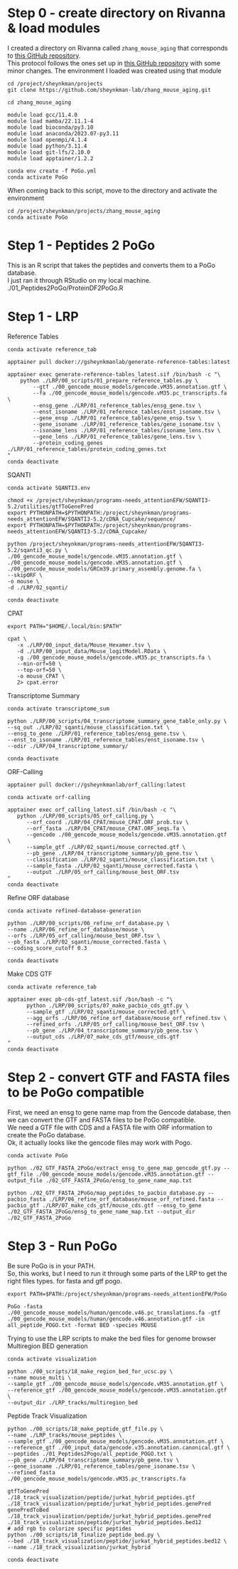 # Step 0 - create directory on Rivanna & load modules
I created a directory on Rivanna called `zhang_mouse_aging` that corresponds to [this GitHub repository](https://github.com/sheynkman-lab/zhang_mouse_aging). <br/>
This protocol follows the ones set up in [this GitHub repository](https://github.com/efwatts/PoGo2GenomeBrowser) with some minor changes. The environment I loaded was created using that module <br/>
```
cd /project/sheynkman/projects
git clone https://github.com/sheynkman-lab/zhang_mouse_aging.git

cd zhang_mouse_aging

module load gcc/11.4.0
module load mamba/22.11.1-4
module load bioconda/py3.10
module load anaconda/2023.07-py3.11
module load openmpi/4.1.4
module load python/3.11.4
module load git-lfs/2.10.0
module load apptainer/1.2.2

conda env create -f PoGo.yml
conda activate PoGo
```

When coming back to this script, move to the directory and activate the environment
```
cd /project/sheynkman/projects/zhang_mouse_aging
conda activate PoGo
```


# Step 1 - Peptides 2 PoGo
This is an R script that takes the peptides and converts them to a PoGo database. <br/>
I just ran it through RStudio on my local machine. <br/>
./01_Peptides2PoGo/ProteinDF2PoGo.R

# Step 1 - LRP 
Reference Tables
```
conda activate reference_tab

apptainer pull docker://gsheynkmanlab/generate-reference-tables:latest

apptainer exec generate-reference-tables_latest.sif /bin/bash -c "\
    python ./LRP/00_scripts/01_prepare_reference_tables.py \
        --gtf ./00_gencode_mouse_models/gencode.vM35.annotation.gtf \
        --fa ./00_gencode_mouse_models/gencode.vM35.pc_transcripts.fa \
        --ensg_gene ./LRP/01_reference_tables/ensg_gene.tsv \
        --enst_isoname ./LRP/01_reference_tables/enst_isoname.tsv \
        --gene_ensp ./LRP/01_reference_tables/gene_ensp.tsv \
        --gene_isoname ./LRP/01_reference_tables/gene_isoname.tsv \
        --isoname_lens ./LRP/01_reference_tables/isoname_lens.tsv \
        --gene_lens ./LRP/01_reference_tables/gene_lens.tsv \
        --protein_coding_genes ./LRP/01_reference_tables/protein_coding_genes.txt
"
conda deactivate
```

SQANTI
```
conda activate SQANTI3.env

chmod +x /project/sheynkman/programs-needs_attentionEFW/SQANTI3-5.2/utilities/gtfToGenePred
export PYTHONPATH=$PYTHONPATH:/project/sheynkman/programs-needs_attentionEFW/SQANTI3-5.2/cDNA_Cupcake/sequence/
export PYTHONPATH=$PYTHONPATH:/project/sheynkman/programs-needs_attentionEFW/SQANTI3-5.2/cDNA_Cupcake/

python /project/sheynkman/programs-needs_attentionEFW/SQANTI3-5.2/sqanti3_qc.py \
./00_gencode_mouse_models/gencode.vM35.annotation.gtf \
./00_gencode_mouse_models/gencode.vM35.annotation.gtf \
./00_gencode_mouse_models/GRCm39.primary_assembly.genome.fa \
--skipORF \
-o mouse \
-d ./LRP/02_sqanti/ 

conda deactivate
```

CPAT
```
export PATH="$HOME/.local/bin:$PATH"

cpat \
   -x ./LRP/00_input_data/Mouse_Hexamer.tsv \
   -d ./LRP/00_input_data/Mouse_logitModel.RData \
   -g ./00_gencode_mouse_models/gencode.vM35.pc_transcripts.fa \
   --min-orf=50 \
   --top-orf=50 \
   -o mouse_CPAT \
   2> cpat.error
```

Transcriptome Summary 
```
conda activate transcriptome_sum

python ./LRP/00_scripts/04_transcriptome_summary_gene_table_only.py \
--sq_out ./LRP/02_sqanti/mouse_classification.txt \
--ensg_to_gene ./LRP/01_reference_tables/ensg_gene.tsv \
--enst_to_isoname ./LRP/01_reference_tables/enst_isoname.tsv \
--odir ./LRP/04_transcriptome_summary/

conda deactivate
```

ORF-Calling
```
apptainer pull docker://gsheynkmanlab/orf_calling:latest

conda activate orf-calling

apptainer exec orf_calling_latest.sif /bin/bash -c "\
   python ./LRP/00_scripts/05_orf_calling.py \
      --orf_coord ./LRP/04_CPAT/mouse_CPAT.ORF_prob.tsv \
      --orf_fasta ./LRP/04_CPAT/mouse_CPAT.ORF_seqs.fa \
      --gencode ./00_gencode_mouse_models/gencode.vM35.annotation.gtf \
      --sample_gtf ./LRP/02_sqanti/mouse_corrected.gtf \
      --pb_gene ./LRP/04_transcriptome_summary/pb_gene.tsv \
      --classification ./LRP/02_sqanti/mouse_classification.txt \
      --sample_fasta ./LRP/02_sqanti/mouse_corrected.fasta \
      --output ./LRP/05_orf_calling/mouse_best_ORF.tsv
"
conda deactivate
```

Refine ORF database
```
conda activate refined-database-generation

python ./LRP/00_scripts/06_refine_orf_database.py \
--name ./LRP/06_refine_orf_database/mouse \
--orfs ./LRP/05_orf_calling/mouse_best_ORF.tsv \
--pb_fasta ./LRP/02_sqanti/mouse_corrected.fasta \
--coding_score_cutoff 0.3 

conda deactivate
```

Make CDS GTF
```
conda activate reference_tab

apptainer exec pb-cds-gtf_latest.sif /bin/bash -c "\
      python ./LRP/00_scripts/07_make_pacbio_cds_gtf.py \
      --sample_gtf ./LRP/02_sqanti/mouse_corrected.gtf \
      --agg_orfs ./LRP/06_refine_orf_database/mouse_orf_refined.tsv \
      --refined_orfs ./LRP/05_orf_calling/mouse_best_ORF.tsv \
      --pb_gene ./LRP/04_transcriptome_summary/pb_gene.tsv \
      --output_cds ./LRP/07_make_cds_gtf/mouse_cds.gtf
"
conda deactivate
```
# Step 2 - convert GTF and FASTA files to be PoGo compatible 
First, we need an ensg to gene name map from the Gencode database, then we can convert the GTF and FASTA files to be PoGo compatible. <br/>
We need a GTF file with CDS and a FASTA file with ORF information to create the PoGo database. <br/>
Ok, it actually looks like the gencode files may work with Pogo.
```
conda activate PoGo 

python ./02_GTF_FASTA_2PoGo/extract_ensg_to_gene_map_gencode_gtf.py --gtf_file ./00_gencode_mouse_models/gencode.vM35.annotation.gtf --output_file ./02_GTF_FASTA_2PoGo/ensg_to_gene_name_map.txt

python ./02_GTF_FASTA_2PoGo/map_peptides_to_pacbio_database.py --pacbio_fasta ./LRP/06_refine_orf_database/mouse_orf_refined.fasta --pacbio_gtf ./LRP/07_make_cds_gtf/mouse_cds.gtf --ensg_to_gene ./02_GTF_FASTA_2PoGo/ensg_to_gene_name_map.txt --output_dir ./02_GTF_FASTA_2PoGo
```


# Step 3 - Run PoGo
Be sure PoGo is in your PATH. <br/>
So, this works, but I need to run it through some parts of the LRP to get the right files types. for fasta and gtf pogo.
```
export PATH=$PATH:/project/sheynkman/programs-needs_attentionEFW/PoGo 

PoGo -fasta ./00_gencode_mouse_models/human/gencode.v46.pc_translations.fa -gtf ./00_gencode_mouse_models/human/gencode.v46.annotation.gtf -in all_peptide_POGO.txt -format BED -species MOUSE 
```

Trying to use the LRP scripts to make the bed files for genome browser
Multiregion BED generation
```
conda activate visualization

python ./00_scripts/18_make_region_bed_for_ucsc.py \
--name mouse_multi \
--sample_gtf ./00_gencode_mouse_models/gencode.vM35.annotation.gtf \
--reference_gtf ./00_gencode_mouse_models/gencode.vM35.annotation.gtf \
--output_dir ./LRP_tracks/multiregion_bed
```
Peptide Track Visualization
```
python ./00_scripts/18_make_peptide_gtf_file.py \
--name ./LRP_tracks/mouse_peptides \
--sample_gtf ./00_gencode_mouse_models/gencode.vM35.annotation.gtf \
--reference_gtf ./00_input_data/gencode.v35.annotation.canonical.gtf \
--peptides ./01_Peptides2Pogo/all_peptide_POGO.txt \
--pb_gene ./LRP/04_transcriptome_summary/pb_gene.tsv \
--gene_isoname ./LRP/01_reference_tables/gene_isoname.tsv \
--refined_fasta ./00_gencode_mouse_models/gencode.vM35.pc_transcripts.fa 

gtfToGenePred ./18_track_visualization/peptide/jurkat_hybrid_peptides.gtf ./18_track_visualization/peptide/jurkat_hybrid_peptides.genePred
genePredToBed ./18_track_visualization/peptide/jurkat_hybrid_peptides.genePred ./18_track_visualization/peptide/jurkat_hybrid_peptides.bed12
# add rgb to colorize specific peptides
python ./00_scripts/18_finalize_peptide_bed.py \
--bed ./18_track_visualization/peptide/jurkat_hybrid_peptides.bed12 \
--name ./18_track_visualization/jurkat_hybrid

conda deactivate
```